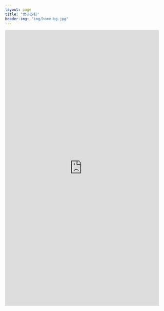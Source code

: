 ```yaml
---
layout: page
title: "女子双打"
header-img: "img/home-bg.jpg"
---
```


<iframe src="https://challonge.com/actc2019_dw/module" width="100%" height="900" frameborder="0" scrolling="auto" allowtransparency="true"></iframe>
